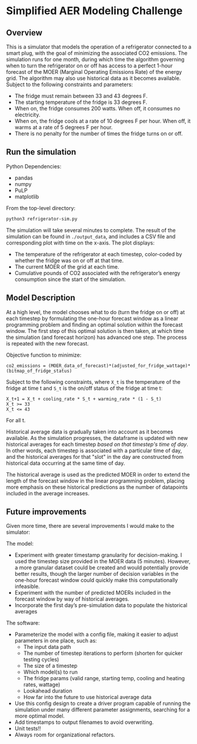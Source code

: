 # Simplified AER Modeling Challenge  

## Overview
This is a simulator that models the operation of a refrigerator connected to a smart plug, with the goal of minimizing
the associated CO2 emissions.  The simulation runs for one month, during which time the algorithm governing when to turn
the refrigerator on or off has access to a perfect 1-hour forecast of the MOER (Marginal Operating Emissions Rate) of 
the energy grid.  The algorithm may also use historical data as it becomes available.
Subject to the following constraints and parameters:
- The fridge must remain between 33 and 43 degrees F.
- The starting temperature of the fridge is 33 degrees F.
- When on, the fridge consumes 200 watts.  When off, it consumes no electricity.
- When on, the fridge cools at a rate of 10 degrees F per hour.  When off, it warms at a rate of 5 degrees F per hour.
- There is no penalty for the number of times the fridge turns on or off.

## Run the simulation

Python Dependencies:
- pandas
- numpy
- PuLP
- matplotlib

From the top-level directory:
```bash
python3 refrigerator-sim.py
```

The simulation will take several minutes to complete.
The result of the simulation can be found in `./output_data`, and includes a CSV file and corresponding plot with time
on the x-axis.
The plot displays:
- The temperature of the refrigerator at each timestep, color-coded by whether the fridge was on or off at that time.
- The current MOER of the grid at each time. 
- Cumulative pounds of CO2 associated with the refrigerator’s energy consumption since the start of the simulation.

## Model Description
At a high level, the model chooses what to do (turn the fridge on or off) at each timestep by formulating the one-hour
forecast window as a linear programming problem and finding an optimal solution within the forecast window.  The first 
step of this optimal solution is then taken, at which time the simulation (and forecast horizon) has advanced one step.
The process is repeated with the new forecast. 

Objective function to minimize:

    co2_emissions = (MOER_data_of_forecast)*(adjusted_for_fridge_wattage)*(bitmap_of_fridge_status)
    
Subject to the following constraints, where `X_t` is the temperature of the fridge at time t and `S_t` is the on/off 
status of the fridge at time t:

    X_t+1 = X_t + cooling_rate * S_t + warming_rate * (1 - S_t)
    X_t >= 33
    X_t <= 43
   For all t.
    
Historical average data is gradually taken into account as it becomes available. As the simulation progresses, the
dataframe is updated with new historical averages for each timestep *based on that timestep's time of day*.  In other 
words, each timestep is associated with a particular time of day, and the historical averages for that "slot" in the day
are constructed from historical data occurring at the same time of day.

The historical average is used as the predicted MOER in order to extend the length of the forecast window in the linear 
programming problem, placing more emphasis on these historical predictions as the number of datapoints included in the 
average increases. 


## Future improvements

Given more time, there are several improvements I would make to the simulator:

The model:
- Experiment with greater timestamp granularity for decision-making.  I used the timestep size provided in the MOER data
(5 minutes).  However, a more granular dataset could be created and would potentially provide better results, though the
larger number of decision variables in the one-hour forecast window could quickly make this computationally infeasible.
- Experiment with the number of predicted MOERs included in the forecast window by way of historical averages.
- Incorporate the first day’s pre-simulation data to populate the historical averages

The software:
- Parameterize the model with a config file, making it easier to adjust parameters in one place, such as:
    - The input data path
    - The number of timestep iterations to perform (shorten for quicker testing cycles)
    - The size of a timestep
    - Which model(s) to run
    - The fridge params (valid range, starting temp, cooling and heating rates, wattage)
    - Lookahead duration
    - How far into the future to use historical average data
- Use this config design to create a driver program capable of running the simulation under many different parameter
assignments, searching for a more optimal model.
- Add timestamps to output filenames to avoid overwriting.
- Unit tests!!
- Always room for organizational refactors.